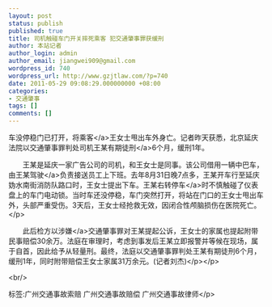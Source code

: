 ```yaml
---
layout: post
status: publish
published: true
title: 司机触碰车门开关摔死乘客 犯交通肇事罪获缓刑
author: 本站记者
author_login: admin
author_email: jiangwei909@gmail.com
wordpress_id: 740
wordpress_url: http://www.gzjtlaw.com/?p=740
date: 2011-05-29 09:08:29.000000000 +08:00
categories:
- 交通肇事
tags: []
comments: []
---
```

<p>车没停稳门已打开，将<a>乘客<&#47;a>王女士甩出车外身亡。记者昨天获悉，北京延庆法院以交通肇事罪判处司机王某<a>有期徒刑<&#47;a>6个月，缓刑1年。<p>　　王某是延庆一家广告公司的司机，和王女士是同事。该公司借用一辆中巴车，由王某<a>驾驶<&#47;a>负责接送员工上下班。去年8月31日晚7点多，王某开车行至延庆妫水南街消防队路口时，王女士提出下车。王某右转<a>停车<&#47;a>时不慎触碰了仪表盘上的车门电动锁。当时车还没停稳，车门突然打开，将站在门口的王女士甩出车外，头部严重受伤。3天后，王女士经抢救无效，因闭合性颅脑损伤在医院死亡。<&#47;p><p>　　此后检方以<a>涉嫌<&#47;a>交通肇事罪对王某提起公诉，王女士的家属也提起附带民事赔偿30余万。法庭在审理时，考虑到事发后王某立即报警并等候在现场，属于自首，因此给予从轻量刑。最终，法庭以交通肇事罪判处王某有期徒刑6个月，缓刑1年，同时附带赔偿王女士家属31万余元。(记者刘杰)<&#47;p><&#47;p><br&#47;><p>标签:广州交通事故索赔 广州交通事故赔偿 广州交通事故律师<&#47;p>
